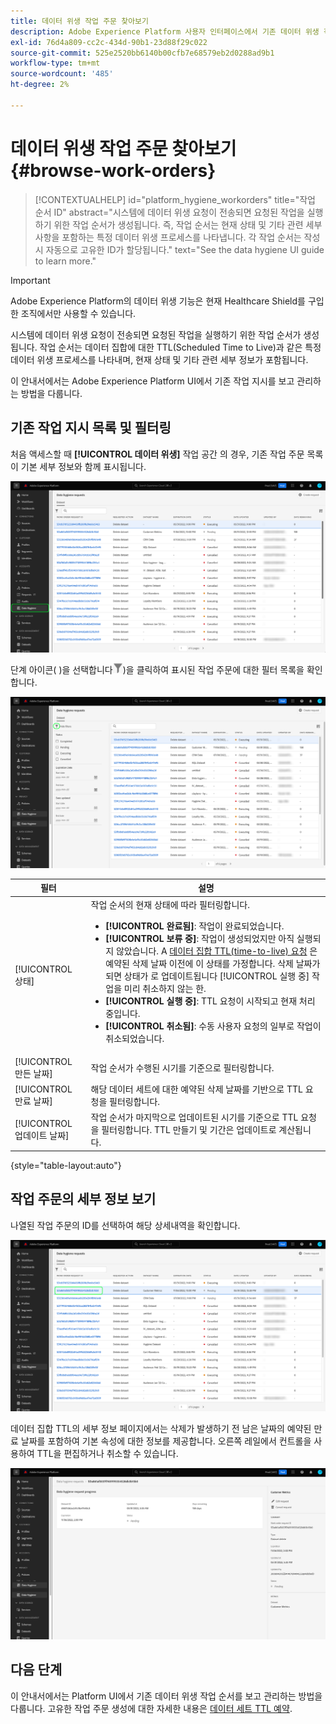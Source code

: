 ```yaml
---
title: 데이터 위생 작업 주문 찾아보기
description: Adobe Experience Platform 사용자 인터페이스에서 기존 데이터 위생 작업 순서를 보고 관리하는 방법을 알아봅니다.
exl-id: 76d4a809-cc2c-434d-90b1-23d88f29c022
source-git-commit: 525e2520bb6140b00cfb7e68579eb2d0288ad9b1
workflow-type: tm+mt
source-wordcount: '485'
ht-degree: 2%

---
```


# 데이터 위생 작업 주문 찾아보기 {#browse-work-orders}

>[!CONTEXTUALHELP]
>id="platform_hygiene_workorders"
>title="작업 순서 ID"
>abstract="시스템에 데이터 위생 요청이 전송되면 요청된 작업을 실행하기 위한 작업 순서가 생성됩니다. 즉, 작업 순서는 현재 상태 및 기타 관련 세부 사항을 포함하는 특정 데이터 위생 프로세스를 나타냅니다. 각 작업 순서는 작성 시 자동으로 고유한 ID가 할당됩니다."
>text="See the data hygiene UI guide to learn more."

>[!IMPORTANT]
>
>Adobe Experience Platform의 데이터 위생 기능은 현재 Healthcare Shield를 구입한 조직에서만 사용할 수 있습니다.

시스템에 데이터 위생 요청이 전송되면 요청된 작업을 실행하기 위한 작업 순서가 생성됩니다. 작업 순서는 데이터 집합에 대한 TTL(Scheduled Time to Live)과 같은 특정 데이터 위생 프로세스를 나타내며, 현재 상태 및 기타 관련 세부 정보가 포함됩니다.

이 안내서에서는 Adobe Experience Platform UI에서 기존 작업 지시를 보고 관리하는 방법을 다룹니다.

## 기존 작업 지시 목록 및 필터링

처음 액세스할 때 **[!UICONTROL 데이터 위생]** 작업 공간 의 경우, 기존 작업 주문 목록이 기본 세부 정보와 함께 표시됩니다.

![이미지를 보여주는 이미지 [!UICONTROL 데이터 위생] 플랫폼 UI의 작업 영역](../images/ui/browse/work-order-list.png)

<!-- The list only shows work orders for one category at a time. Select **[!UICONTROL Consumer]** to view a list of consumer deletion tasks, and **[!UICONTROL Dataset]** to view a list of time-to-live (TTL) schedules for datasets.

![Image showing the [!UICONTROL Dataset] tab](../images/ui/browse/dataset-tab.png) -->

단계 아이콘( )을 선택합니다![단계 아이콘 이미지](../images/ui/browse/funnel-icon.png))을 클릭하여 표시된 작업 주문에 대한 필터 목록을 확인합니다.

![표시된 작업 순서 필터의 이미지](../images/ui/browse/filters.png)

| 필터 | 설명 |
| --- | --- |
| [!UICONTROL 상태] | 작업 순서의 현재 상태에 따라 필터링합니다.<ul><li>**[!UICONTROL 완료됨]**: 작업이 완료되었습니다.</li><li>**[!UICONTROL 보류 중]**: 작업이 생성되었지만 아직 실행되지 않았습니다. A [데이터 집합 TTL(time-to-live) 요청](./ttl.md) 은 예약된 삭제 날짜 이전에 이 상태를 가정합니다. 삭제 날짜가 되면 상태가 로 업데이트됩니다 [!UICONTROL 실행 중] 작업을 미리 취소하지 않는 한.</li><li>**[!UICONTROL 실행 중]**: TTL 요청이 시작되고 현재 처리 중입니다.</li><li>**[!UICONTROL 취소됨]**: 수동 사용자 요청의 일부로 작업이 취소되었습니다.</li></ul> |
| [!UICONTROL 만든 날짜] | 작업 순서가 수행된 시기를 기준으로 필터링합니다. |
| [!UICONTROL 만료 날짜] | 해당 데이터 세트에 대한 예약된 삭제 날짜를 기반으로 TTL 요청을 필터링합니다. |
| [!UICONTROL 업데이트 날짜] | 작업 순서가 마지막으로 업데이트된 시기를 기준으로 TTL 요청을 필터링합니다. TTL 만들기 및 기간은 업데이트로 계산됩니다. |

{style=&quot;table-layout:auto&quot;}

## 작업 주문의 세부 정보 보기

나열된 작업 주문의 ID를 선택하여 해당 상세내역을 확인합니다.

![선택한 작업 순서 ID를 보여주는 이미지](../images/ui/browse/select-work-order.png)

<!-- Depending on the type of work order selected, different information and controls are provided. These are covered in the sections below.

### Consumer delete details

>[!CONTEXTUALHELP]
>id="platform_hygiene_responsemessages"
>title="Consumer delete response"
>abstract="When a consumer deletion process receives a response from the system, these messages are displayed under the **[!UICONTROL Result]** section. If a problem occurs while a work order is processing, any relevant error messages will appear in this section to help you troubleshoot the issue. To learn more, see the data hygiene UI guide."


The details of a consumer delete request are read-only, displaying its basic attributes such as its current status and the time elapsed since the request was made.

![Image showing the details page for a consumer delete work order](../images/ui/browse/consumer-delete-details.png)

### Dataset TTL details -->

데이터 집합 TTL의 세부 정보 페이지에서는 삭제가 발생하기 전 남은 날짜의 예약된 만료 날짜를 포함하여 기본 속성에 대한 정보를 제공합니다. 오른쪽 레일에서 컨트롤을 사용하여 TTL을 편집하거나 취소할 수 있습니다.

![데이터 집합 TTL 작업 순서에 대한 세부 정보 페이지를 보여주는 이미지](../images/ui/browse/ttl-details.png)

## 다음 단계

이 안내서에서는 Platform UI에서 기존 데이터 위생 작업 순서를 보고 관리하는 방법을 다룹니다. 고유한 작업 주문 생성에 대한 자세한 내용은 [데이터 세트 TTL 예약](./ttl.md).
